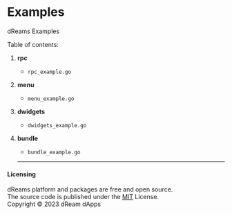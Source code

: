 # Examples
dReams Examples

Table of contents:

1. **rpc** 
    - `rpc_example.go`
2. **menu**
    - `menu_example.go`
3. **dwidgets**
    - `dwidgets_example.go`
4. **bundle**
    - `bundle_example.go`

    ---

#### Licensing

dReams platform and packages are free and open source.    
The source code is published under the [MIT](https://github.com/dReam-dApps/dReams/blob/main/LICENSE) License.   
Copyright © 2023 dReam dApps   
